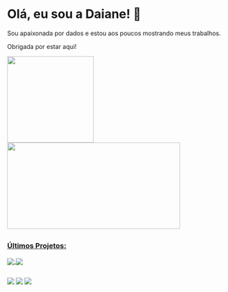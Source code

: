 <h1>Olá, eu sou a Daiane! 👋</h1> 

<p>Sou apaixonada por dados e estou aos poucos mostrando meus trabalhos.</p>
<p>Obrigada por estar aqui!</P>

<div>
  <a href="https://github.com/Daiane2001">
  <img height="200em" src="https://github-readme-stats.vercel.app/api?username=Daiane2001&show_icons=true&theme=dracula&include_all_commits=true&count_private=true"/>
  <img height="200em" width="400" src="https://github-readme-stats.vercel.app/api/top-langs/?username=Daiane2001&layout=compact&langs_count=16&theme=dracula"/>
</div>

  
  ##

<h3>Últimos Projetos: </h3>

<a href="https://github.com/anuraghazra/github-readme-stats">
  <img align="center" src="https://github-readme-stats.vercel.app/api/pin/?username=Daiane2001&repo=Automatizando-Tarefas" />
</a>
<a href="https://github.com/anuraghazra/convoychat">
  <img align="center" src="https://github-readme-stats.vercel.app/api/pin/?username=Daiane2001&repo=Be-The-Hero" />
</a>

##
 
<div> 
  <a href="https://instagram.com/daianeoliveiras3" target="_blank"><img src="https://img.shields.io/badge/-Instagram-%23E4405F?style=for-the-badge&logo=instagram&logoColor=white" target="_blank"></a> 
  <a href = "oliveira.daiane.2001@gmail.com"><img src="https://img.shields.io/badge/-Gmail-%23333?style=for-the-badge&logo=gmail&logoColor=white" target="_blank"></a>
  <a href="https://www.linkedin.com/in/daiane-oliveira-599574291" target="_blank"><img src="https://img.shields.io/badge/-LinkedIn-%230077B5?style=for-the-badge&logo=linkedin&logoColor=white" target="_blank"></a> 
</div>




<!--
**Daiane2001/Daiane2001** is a ✨ _special_ ✨ repository because its `README.md` (this file) appears on your GitHub profile.

Here are some ideas to get you started:

- 🔭 I’m currently working on ...
- 🌱 I’m currently learning ...
- 👯 I’m looking to collaborate on ...
- 🤔 I’m looking for help with ...
- 💬 Ask me about ...
- 📫 How to reach me: ...
- 😄 Pronouns: ...
- ⚡ Fun fact: ...
-->
